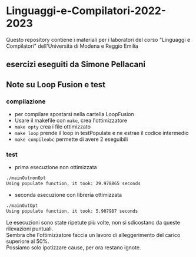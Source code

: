 # Linguaggi-e-Compilatori-2022-2023
Questo repository contiene i materiali per i laboratori del corso "Linguaggi e Compilatori" dell'Università di Modena e Reggio Emilia



## esercizi eseguiti da Simone Pellacani


## Note su Loop Fusion e test


### compilazione

- per compilare spostarsi nella cartella LoopFusion
- Usare il makefile con `make`, crea l'ottimizzatore 
- `make opty` crea i file ottimizzato
- `make loop` prende il loop in testPopulate e ne estrae il codice intermedio
- `make compileobc` permette di avere 2 eseguibili

### test
- prima esecuzione non ottimizzata
```sh
./mainOutnonOpt
Using populate function, it took: 29.978865 seconds
```
- seconda esecuzione con libreria ottimizzata
```sh
./mainOutOpt
Using populate function, it took: 5.907987 seconds
```
Le esecuzioni sono state ripetute più volte, non si sdicostano da queste rilevazioni puntuali.<br>
Sembra che l'ottimizzatore faccia un lavoro di alleggerimento del carico superiore al 50%. <br>
Possiamo solo ipotizzare cause, per ora restano ignote.
